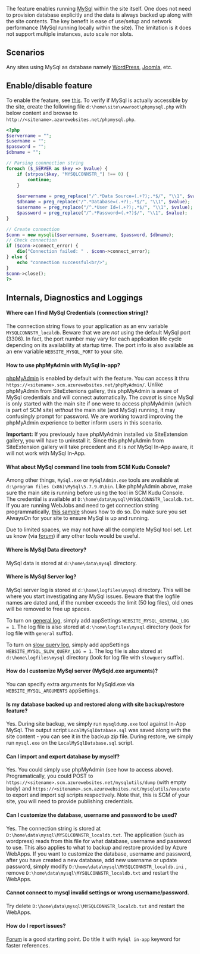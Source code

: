 The feature enables running [MySql](http://www.mysql.com/) within the site itself.  One does not need to provision database explicitly and the data is always backed up along with the site contents.   The key benefit is ease of use/setup and network performance (MySql running locally within the site).   The limitation is it does not support multiple instances, auto scale nor slots.

## Scenarios

Any sites using MySql as database namely [WordPress](https://wordpress.org/), [Joomla](https://www.joomla.org/), etc.

## Enable/disable feature 

To enable the feature, see [this](https://blogs.msdn.microsoft.com/appserviceteam/2016/08/18/announcing-mysql-in-app-preview-for-web-apps/).  To verify if MySql is actually accessible by the site, create the following file `d:\home\site\wwwroot\phpmysql.php` with below content and browse to `http://<sitename>.azurewebsites.net/phpmysql.php`.

```php
<?php
$servername = "";
$username = "";
$password = "";
$dbname = "";

// Parsing connnection string
foreach ($_SERVER as $key => $value) {
    if (strpos($key, "MYSQLCONNSTR_") !== 0) {
        continue;
    }
    
    $servername = preg_replace("/^.*Data Source=(.+?);.*$/", "\\1", $value);
    $dbname = preg_replace("/^.*Database=(.+?);.*$/", "\\1", $value);
    $username = preg_replace("/^.*User Id=(.+?);.*$/", "\\1", $value);
    $password = preg_replace("/^.*Password=(.+?)$/", "\\1", $value);
}

// Create connection
$conn = new mysqli($servername, $username, $password, $dbname);
// Check connection
if ($conn->connect_error) {
    die("Connection failed: " . $conn->connect_error);
} else {
    echo "connection successful<br/>";
}
$conn->close();
?>
```

## Internals, Diagnostics and Loggings

#### Where can I find MySql Credentials (connection string)?

The connection string flows to your application as an env variable `MYSQLCONNSTR_localdb`.  Beware that we are *not* using the default MySql port (3306).  In fact, the port number may vary for each application life cycle depending on its availability at startup time.  The port info is also available as an env variable `WEBSITE_MYSQL_PORT` to your site.
  
#### How to use phpMyAdmin with MySql in-app?

[phpMyAdmin](https://www.phpmyadmin.net/) is enabled by default with the feature.  You can access it thru `https://<sitename>.scm.azurewebsites.net/phpMyAdmin/`.  Unlike phpMyAdmin from SiteExtenions gallery, this phpMyAdmin is aware of MySql credentials and will connect automatically.  The *caveat* is since MySql is only started with the main site if one were to access phpMyAdmin (which is part of SCM site) *without* the main site (and MySql) running, it may confusingly prompt for password.   We are working toward improving the phpMyAdmin experience to better inform users in this scenario.

<strong>Important:</strong> If you previously have phpMyAdmin installed via SiteExtension gallery, you will have to uninstall it.  Since this phpMyAdmin from SiteExtension gallery will take precedent and it is *not* MySql In-App aware, it will not work with MySql In-App. 

#### What about MySql command line tools from SCM Kudu Console?

Among other things, `MySql.exe` or `MySqlAdmin.exe` tools are available at `d:\program files (x86)\MySql\5.7.9.0\bin`.  Like phpMyAdmin above, make sure the main site is running before using the tool in SCM Kudu Console.  The credential is available at `D:\home\data\mysql\MYSQLCONNSTR_localdb.txt`.   If you are running WebJobs and need to get connection string programmatically, [this sample](https://github.com/suwatch/phpmyadmin/blob/96d3e349de0e17b3fe2f01f3d9e1e8b4497b86ed/config.inc.php#L49-L72) shows how to do so.   Do make sure you set AlwaysOn for your site to ensure MySql is up and running. 

Due to limited spaces, we may not have all the complete MySql tool set.  Let us know (via [forum](https://social.msdn.microsoft.com/Forums/en-US/home?forum=windowsazurewebsitespreview)) if any other tools would be useful.

#### Where is MySql Data directory?

MySql data is stored at `d:\home\data\mysql` directory.

#### Where is MySql Server log?

MySql server log is stored at `d:\home\logfiles\mysql` directory.   This will be where you start investigating any MySql issues.  Beware that the logfile names are dated and, if the number exceeds the limit (50 log files), old ones will be removed to free up spaces.  

To turn on [general log](http://dev.mysql.com/doc/refman/5.7/en/query-log.html), simply add appSettings `WEBSITE_MYSQL_GENERAL_LOG = 1`.  The log file is also stored at `d:\home\logfiles\mysql` directory (look for log file with `general` suffix).

To turn on [slow query log](http://dev.mysql.com/doc/refman/5.7/en/slow-query-log.html), simply add appSettings `WEBSITE_MYSQL_SLOW_QUERY_LOG = 1`.  The log file is also stored at `d:\home\logfiles\mysql` directory (look for log file with `slowquery` suffix).

#### How do I customize MySql server (MySqld.exe arguments)?

You can specify extra arguments for MySqld.exe via `WEBSITE_MYSQL_ARGUMENTS` appSettings.

#### Is my database backed up and restored along with site backup/restore feature?

Yes.  During site backup, we simply run `mysqldump.exe` tool against In-App MySql.  The output script `LocalMySqlDatabase.sql` was saved along with the site content - you can see it in the backup zip file.  During restore, we simply run `mysql.exe` on the `LocalMySqlDatabase.sql` script. 

#### Can I import and export database by myself?

Yes. You could simply use phpMyAdmin (see how to access above).   Programatically, you could POST to `https://<sitename>.scm.azurewebsites.net/mysqlutils/dump` (with empty body) and `https://<sitename>.scm.azurewebsites.net/mysqlutils/execute` to export and import sql scripts respectively.  Note that, this is SCM of your site, you will need to provide publishing credentials.

#### Can I customize the database, username and password to be used?

Yes.  The connection string is stored at `D:\home\data\mysql\MYSQLCONNSTR_localdb.txt`.   The application (such as wordpress) reads from this file for what database, username and password to use.  This also applies to what to backup and restore provided by Azure WebApps.   If you want to customize the database, username and password, after you have created a new database, add new username or update password, simply modify `D:\home\data\mysql\MYSQLCONNSTR_localdb.ini`
, remove `D:\home\data\mysql\MYSQLCONNSTR_localdb.txt` and restart the WebApps.

#### Cannot connect to mysql invalid settings or wrong username/password.

Try delete `D:\home\data\mysql\MYSQLCONNSTR_localdb.txt` and restart the WebApps.

#### How do I report issues?

[Forum](https://social.msdn.microsoft.com/Forums/en-US/home?forum=windowsazurewebsitespreview) is a good starting point.  Do title it with `MySql in-app` keyword for faster references.

